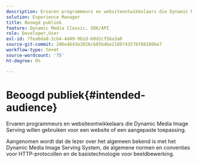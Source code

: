 ```yaml
---
description: Ervaren programmeurs en websiteontwikkelaars die Dynamic Media Image Serving willen gebruiken voor een website of een aangepaste toepassing.
solution: Experience Manager
title: Beoogd publiek
feature: Dynamic Media Classic, SDK/API
role: Developer,User
exl-id: 7fea6da0-2cb4-4d49-9b1d-60d2cf56a3a0
source-git-commit: 206e4643e3926cb85b4be2189743578f88180be7
workflow-type: tm+mt
source-wordcount: '75'
ht-degree: 0%

---
```


# Beoogd publiek{#intended-audience}

Ervaren programmeurs en websiteontwikkelaars die Dynamic Media Image Serving willen gebruiken voor een website of een aangepaste toepassing.

Aangenomen wordt dat de lezer over het algemeen bekend is met het Dynamic Media Image Serving System, de algemene normen en conventies voor HTTP-protocollen en de basistechnologie voor beeldbewerking.
